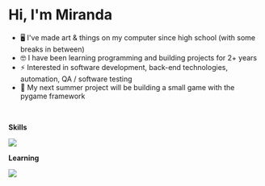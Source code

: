 # Hi, I'm Miranda

- 🖥️ I've made art & things on my computer since high school (with some breaks in between)
- 🤓 I have been learning programming and building projects for 2+ years
- ⚡ Interested in software development, back-end technologies, automation, QA / software testing
- 🐍 My next summer project will be building a small game with the pygame framework

<br> 

**Skills**

<img src="https://skillicons.dev/icons?i=py,git" />

<br> 

**Learning**

<img src="https://skillicons.dev/icons?i=ts,js,java,postgres,docker,githubactions,fastapi,react,nodejs,spring,html,css" />

